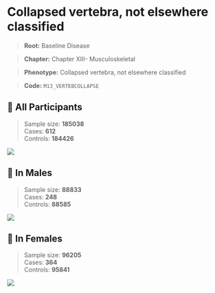 # Collapsed vertebra, not elsewhere classified

> **Root:** Baseline Disease  

> **Chapter:** Chapter XIII- Musculoskeletal  

> **Phenotype:** Collapsed vertebra, not elsewhere classified  

> **Code:** `M13_VERTEBCOLLAPSE`

## 🧪 All Participants  
> Sample size: **185038**  
> Cases: **612**  
> Controls: **184426**
<img src="/Disease/Figures/ALL/Incidence/M13_VERTEBCOLLAPSE.png"/>
<CsvTable src="/Disease/Data/ALL/Incidence/COX_M13_VERTEBCOLLAPSE.csv" label="🔍 View full results" />

## 👨 In Males  
> Sample size: **88833**  
> Cases: **248**  
> Controls: **88585**
<img src="/Disease/Figures/Male/Incidence/M13_VERTEBCOLLAPSE.png"/>
<CsvTable src="/Disease/Data/Male/Incidence/COX_M13_VERTEBCOLLAPSE.csv" label="🔍 View full results" />

## 👩 In Females  
> Sample size: **96205**  
> Cases: **364**  
> Controls: **95841**
<img src="/Disease/Figures/Female/Incidence/M13_VERTEBCOLLAPSE.png"/>
<CsvTable src="/Disease/Data/Female/Incidence/COX_M13_VERTEBCOLLAPSE.csv" label="🔍 View full results" />
